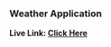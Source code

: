 <h3>Weather Application</h3>
<b>Live Link: <a href="https://mdaminul1024.github.io/weather-application/" target="_blank">Click Here</a></b>
